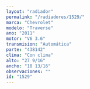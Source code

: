 ```yaml
---
layout: "radiador"
permalink: "/radiadores/1529/"
marca: "Chevrolet"
modelo: "Traverse"
ano: "2011"
motor: "V6 3.6"
transmision: "Automática"
parte: "438142"
clima: "Con clima"
alto: "27 9/16"
ancho: "18 13/16"
observaciones: ""
id: "1529"
---
```


